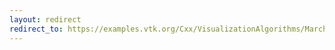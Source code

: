 ```yaml
---
layout: redirect
redirect_to: https://examples.vtk.org/Cxx/VisualizationAlgorithms/MarchingCasesA/
---
```

